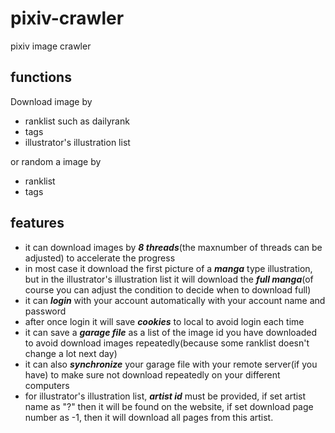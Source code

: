 # pixiv-crawler
pixiv image crawler

## functions

Download image by
* ranklist such as dailyrank
* tags
* illustrator's illustration list

or random a image by
* ranklist
* tags

## features

* it can download images by **_8 threads_**(the maxnumber of threads can be adjusted) to accelerate the progress
* in most case it download the first picture of a **_manga_** type illustration, but in the illustrator's illustration list it will download the **_full manga_**(of course you can adjust the condition to decide when to download full)
* it can **_login_** with your account automatically with your account name and password
* after once login it will save **_cookies_** to local to avoid login each time
* it can save a **_garage file_** as a list of the image id you have downloaded to avoid download images repeatedly(because some ranklist doesn't change a lot next day)
* it can also **_synchronize_** your garage file with your remote server(if you have) to make sure not download repeatedly on your different computers
* for illustrator's illustration list, **_artist id_** must be provided, if set artist name as "?" then it will be found on the website, if set download page number as -1, then it will download all pages from this artist.
